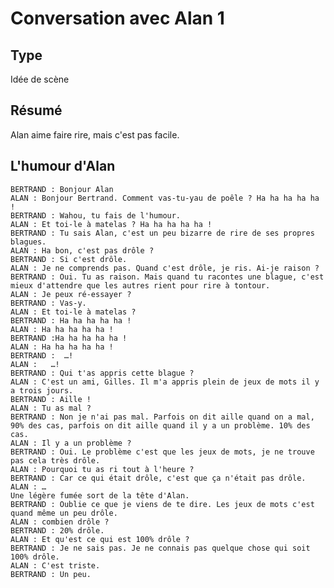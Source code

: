 Conversation avec Alan 1
========================

Type
----

Idée de scène

Résumé
-------

Alan aime faire rire, mais c'est pas facile.

L'humour d'Alan
---------------

    BERTRAND : Bonjour Alan
    ALAN : Bonjour Bertrand. Comment vas-tu-yau de poêle ? Ha ha ha ha ha !
    BERTRAND : Wahou, tu fais de l'humour.
    ALAN : Et toi-le à matelas ? Ha ha ha ha ha !
    BERTRAND : Tu sais Alan, c'est un peu bizarre de rire de ses propres blagues.
    ALAN : Ha bon, c'est pas drôle ?
    BERTRAND : Si c'est drôle.
    ALAN : Je ne comprends pas. Quand c'est drôle, je ris. Ai-je raison ?
    BERTRAND : Oui. Tu as raison. Mais quand tu racontes une blague, c'est mieux d'attendre que les autres rient pour rire à tontour.
    ALAN : Je peux ré-essayer ?
    BERTRAND : Vas-y.
    ALAN : Et toi-le à matelas ?
    BERTRAND : Ha ha ha ha ha !
    ALAN : Ha ha ha ha ha !
    BERTRAND :Ha ha ha ha ha !
    ALAN : Ha ha ha ha ha !
    BERTRAND :  …!
    ALAN :   …!
    BERTRAND : Qui t'as appris cette blague ?
    ALAN : C'est un ami, Gilles. Il m'a appris plein de jeux de mots il y a trois jours.
    BERTRAND : Aille !
    ALAN : Tu as mal ?
    BERTRAND : Non je n'ai pas mal. Parfois on dit aille quand on a mal, 90% des cas, parfois on dit aille quand il y a un problème. 10% des cas.
    ALAN : Il y a un problème ?
    BERTRAND : Oui. Le problème c'est que les jeux de mots, je ne trouve pas cela très drôle.
    ALAN : Pourquoi tu as ri tout à l'heure ?
    BERTRAND : Car ce qui était drôle, c'est que ça n'était pas drôle.
    ALAN : … 
    Une légère fumée sort de la tête d'Alan.
    BERTRAND : Oublie ce que je viens de te dire. Les jeux de mots c'est quand même un peu drôle.
    ALAN : combien drôle ?
    BERTRAND : 20% drôle.
    ALAN : Et qu'est ce qui est 100% drôle ?
    BERTRAND : Je ne sais pas. Je ne connais pas quelque chose qui soit 100% drôle.
    ALAN : C'est triste.
    BERTRAND : Un peu.
